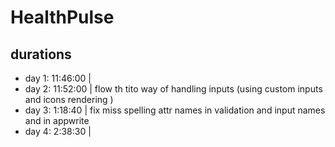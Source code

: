 # HealthPulse

## durations

- day 1: 11:46:00 |
- day 2: 11:52:00 | flow th tito way of handling inputs (using custom inputs and icons rendering )
- day 3: 1:18:40 | fix miss spelling attr names in validation and input names and in appwrite
- day 4: 2:38:30 |

